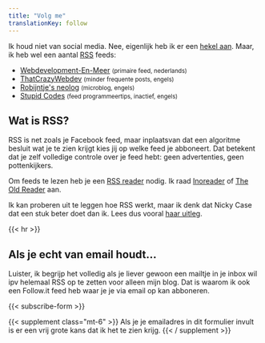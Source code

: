 ```yaml
---
title: "Volg me"
translationKey: follow
---
```


Ik houd niet van social media. Nee, eigenlijk heb ik er een [hekel aan](https://blog.geheimesite.nl/2021/12/social-media-wat-moeten-we-er-mee-aan.html). Maar, ik heb wel een aantal [RSS](https://en.wikipedia.org/wiki/RSS) feeds:

-   [Webdevelopment-En-Meer](https://blog.geheimesite.nl/index.xml) <small>(primaire feed, nederlands)</small>
-   [ThatCrazyWebdev](https://blog.geheimesite.nl/en/index.xml) <small>(minder frequente posts, engels)</small>
-   [Robijntje's neolog](https://micro.geheimesite.nl/feed) <small>(microblog, engels)</small>
-   [Stupid Codes](https://blog.geheimesite.nl/stupid-codes/index.xml) <small>(feed programmeertips, inactief, engels)</small>

## Wat is RSS?

RSS is net zoals je Facebook feed, maar inplaatsvan dat een algoritme besluit wat je te zien krijgt kies jij op welke feed je abboneert. Dat betekent dat je zelf volledige controle over je feed hebt: geen advertenties, geen pottenkijkers.

Om feeds te lezen heb je een [RSS reader](https://en.wikipedia.org/wiki/News_aggregator) nodig. Ik raad [Inoreader](https://inoreader.com) of [The Old Reader](https://theoldreader.com) aan.

Ik kan proberen uit te leggen hoe RSS werkt, maar ik denk dat Nicky Case dat een stuk beter doet dan ik. Lees dus vooral [haar uitleg](https://ncase.me/rss).

{{< hr >}}

## Als je **echt** van email houdt...

Luister, ik begrijp het volledig als je liever gewoon een mailtje in je inbox wil ipv helemaal RSS op te zetten voor alleen mijn blog. Dat is waarom ik ook een Follow.it feed heb waar je je via email op kan abboneren.

{{< subscribe-form >}}

{{< supplement class="mt-6" >}}
Als je je emailadres in dit formulier invult is er een vrij grote kans dat ik het te zien krijg.
{{< / supplement >}}
